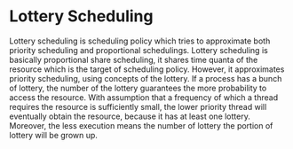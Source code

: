 Lottery Scheduling 
===================

Lottery scheduling is scheduling policy which tries to approximate both priority scheduling and proportional schedulings. 
Lottery scheduling is basically proportional share scheduling, it shares time quanta of the resource which is the target of scheduling policy. 
However, it approximates priority scheduling, using concepts of the lottery. If a process has a bunch of lottery, the number of the 
lottery guarantees the more probability to access the resource. 
With assumption that a frequency of which a thread requires the resource is sufficiently small, the lower priority thread will eventually
obtain the resource, because it has at least one lottery. Moreover, the less execution means the number of lottery the portion of lottery
will be grown up. 
